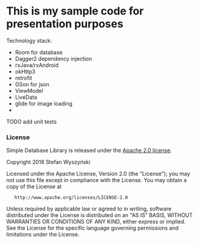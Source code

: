 # This is my sample code for presentation purposes
Technology stack:
- Room for database
- Dagger2 dependency injection
- rxJava/rxAndroid
- okHttp3
- retrofit
- GSon for json
- ViewModel
- LiveData
- glide for image loading
- 

TODO add unit tests

### License

Simple Database Library is released under the [Apache 2.0 license](LICENSE).

   Copyright 2018 Stefan Wyszyński

   Licensed under the Apache License, Version 2.0 (the "License");
   you may not use this file except in compliance with the License.
   You may obtain a copy of the License at

       http://www.apache.org/licenses/LICENSE-2.0

   Unless required by applicable law or agreed to in writing, software
   distributed under the License is distributed on an "AS IS" BASIS,
   WITHOUT WARRANTIES OR CONDITIONS OF ANY KIND, either express or implied.
   See the License for the specific language governing permissions and
   limitations under the License.
